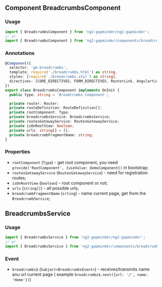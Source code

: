 ## Component BreadcrumbsComponent

### Usage
```typescript
import { BreadcrumbsComponent } from 'ng2-gapminder/ng2-gapminder';
// or
import { BreadcrumbsComponent } from 'ng2-gapminder/components/breadcrumbs/breadcrumbs.component'
```

### Annotations
```typescript
@Component({
  selector: 'gm-breadcrumbs',
  template: require('./breadcrumbs.html') as string,
  styles: [require('./breadcrumbs.styl') as string],
  directives: [CORE_DIRECTIVES, FORM_DIRECTIVES, RouterLink, Angulartics2On]
})
export class BreadcrumbsComponent implements OnInit {
  public type: string = 'Breadcrumbs Component';

  private router: Router;
  private routeDefinition: RouteDefinition[];
  private rootComponent: Type;
  private breadcrumbsService: BreadcrumbsService;
  private routesGatewayService: RoutesGatewayService;
  private isOnRootView: boolean;
  private urls: string[] = [];
  private breadcrumbFragmentName: string;
}

```

### Properties

- `rootComponent` (`Type`) - get root component, you need `  provide('RootComponent', {useValue: DemoComponent})` in bootstrap;
- `routesGatewayService` (`RoutesGatewayService`) - need for registration routes;
- `isOnRootView` (`boolean`) - root component or not;
- `urls` (`string[]`) - all possible urls;
- `breadcrumbFragmentName` (`srting`) - name current page, get from the `BreadcrumbService`; 

##  BreadcrumbsService

### Usage
```typescript
import { BreadcrumbsService } from 'ng2-gapminder/ng2-gapminder';
// or
import { BreadcrumbsService } from 'ng2-gapminder/components/breadcrumbs/breadcrumbs.component'
```


### Event
- `breadcrumbs$` (`Subject<BreadcrumbsEvent>`) - receives/transmits name anu url current page ( example `breadcrumbs$.next({url: '/', name: 'Home'})`)
